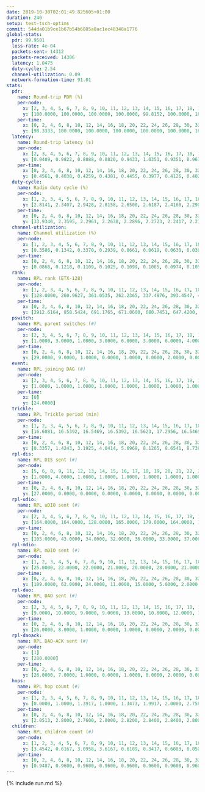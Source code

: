```yaml
---
date: 2019-10-30T02:01:49.825605+01:00
duration: 240
setup: test-tsch-optims
commit: 544da01b9ce1b67b54b6885a8ac1ec48348a1776
global-stats:
  pdr: 99.9581
  loss-rate: 4e-04
  packets-sent: 14312
  packets-received: 14306
  latency: 1.0475
  duty-cycle: 2.54
  channel-utilization: 0.09
  network-formation-time: 91.01
stats:
  pdr:
    name: Round-trip PDR (%)
    per-node:
      x: [2, 3, 4, 5, 6, 7, 8, 9, 10, 11, 12, 13, 14, 15, 16, 17, 18, 19, 20, 21, 22, 23, 24, 25]
      y: [100.0000, 100.0000, 100.0000, 100.0000, 99.8152, 100.0000, 100.0000, 100.0000, 99.8325, 100.0000, 100.0000, 100.0000, 99.8299, 100.0000, 100.0000, 100.0000, 100.0000, 100.0000, 100.0000, 99.8224, 100.0000, 99.6491, 100.0000, 100.0000]
    per-time:
      x: [0, 2, 4, 6, 8, 10, 12, 14, 16, 18, 20, 22, 24, 26, 28, 30, 32, 34, 36, 38, 40, 42, 44, 46, 48, 50, 52, 54, 56, 58, 60, 62, 64, 66, 68, 70, 72, 74, 76, 78, 80, 82, 84, 86, 88, 90, 92, 94, 96, 98, 100, 102, 104, 106, 108, 110, 112, 114, 116, 118, 120, 122, 124, 126, 128, 130, 132, 134, 136, 138, 140, 142, 144, 146, 148, 150, 152, 154, 156, 158, 160, 162, 164, 166, 168, 170, 172, 174, 176, 178, 180, 182, 184, 186, 188, 190, 192, 194, 196, 198, 200, 202, 204, 206, 208, 210, 212, 214, 216, 218, 220, 222, 224, 226, 228, 230, 232, 234, 236, 238, 240]
      y: [98.3333, 100.0000, 100.0000, 100.0000, 100.0000, 100.0000, 100.0000, 99.1667, 100.0000, 100.0000, 100.0000, 100.0000, 100.0000, 100.0000, 100.0000, 100.0000, 100.0000, 100.0000, 99.1667, 100.0000, 100.0000, 100.0000, 100.0000, 100.0000, 100.0000, 100.0000, 100.0000, 100.0000, 100.0000, 100.0000, 100.0000, 100.0000, 99.1667, 100.0000, 100.0000, 100.0000, 100.0000, 100.0000, 100.0000, 100.0000, 100.0000, 100.0000, 100.0000, 100.0000, 100.0000, 100.0000, 100.0000, 100.0000, 100.0000, 100.0000, 100.0000, 100.0000, 100.0000, 100.0000, 100.0000, 99.1667, 100.0000, 100.0000, 100.0000, 100.0000, 100.0000, 100.0000, 100.0000, 100.0000, 100.0000, 100.0000, 100.0000, 100.0000, 100.0000, 100.0000, 100.0000, 100.0000, 100.0000, 100.0000, 100.0000, 100.0000, 100.0000, 100.0000, 100.0000, 100.0000, 100.0000, 100.0000, 100.0000, 100.0000, 100.0000, 100.0000, 100.0000, 100.0000, 100.0000, 100.0000, 100.0000, 100.0000, 100.0000, 100.0000, 100.0000, 100.0000, 100.0000, 100.0000, 100.0000, 100.0000, 100.0000, 100.0000, 100.0000, 100.0000, 100.0000, 100.0000, 100.0000, 100.0000, 100.0000, 100.0000, 100.0000, 100.0000, 100.0000, 100.0000, 100.0000, 100.0000, 100.0000, 100.0000, 100.0000, 100.0000, null]
  latency:
    name: Round-trip latency (s)
    per-node:
      x: [2, 3, 4, 5, 6, 7, 8, 9, 10, 11, 12, 13, 14, 15, 16, 17, 18, 19, 20, 21, 22, 23, 24, 25]
      y: [0.9489, 0.9822, 0.8888, 0.8820, 0.9433, 1.0351, 0.9351, 0.9673, 0.8980, 1.0088, 0.9906, 0.9902, 0.9891, 1.0671, 1.0244, 1.1194, 1.0328, 1.1830, 1.1419, 1.1662, 1.1679, 1.2260, 1.2599, 1.2656]
    per-time:
      x: [0, 2, 4, 6, 8, 10, 12, 14, 16, 18, 20, 22, 24, 26, 28, 30, 32, 34, 36, 38, 40, 42, 44, 46, 48, 50, 52, 54, 56, 58, 60, 62, 64, 66, 68, 70, 72, 74, 76, 78, 80, 82, 84, 86, 88, 90, 92, 94, 96, 98, 100, 102, 104, 106, 108, 110, 112, 114, 116, 118, 120, 122, 124, 126, 128, 130, 132, 134, 136, 138, 140, 142, 144, 146, 148, 150, 152, 154, 156, 158, 160, 162, 164, 166, 168, 170, 172, 174, 176, 178, 180, 182, 184, 186, 188, 190, 192, 194, 196, 198, 200, 202, 204, 206, 208, 210, 212, 214, 216, 218, 220, 222, 224, 226, 228, 230, 232, 234, 236, 238, 240]
      y: [0.4561, 0.4038, 0.4259, 0.4381, 0.4455, 0.3977, 0.4126, 0.4027, 0.4429, 0.4580, 0.3937, 0.4466, 0.4693, 0.4757, 0.4051, 0.3934, 0.3682, 0.5180, 0.5332, 0.3871, 0.4241, 0.4421, 0.4124, 0.6752, 0.6584, 0.5460, 0.4419, 0.3742, 0.4526, 1.0271, 1.1065, 0.8158, 0.5622, 0.5262, 0.5040, 1.0064, 1.3193, 1.1951, 0.8630, 0.6318, 0.6096, 1.0722, 1.2962, 1.3159, 1.3099, 1.1274, 0.8839, 1.0082, 1.2691, 1.3229, 1.3232, 1.3382, 1.2984, 1.1680, 1.2846, 1.2944, 1.3276, 1.3004, 1.2861, 1.3039, 1.3058, 1.3123, 1.3333, 1.3222, 1.3289, 1.3267, 1.2896, 1.3102, 1.2897, 1.2896, 1.3064, 1.3202, 1.3380, 1.3241, 1.3300, 1.3456, 1.3318, 1.3691, 1.3371, 1.3217, 1.3175, 1.3700, 1.3121, 1.3485, 1.3452, 1.3343, 1.3260, 1.3447, 1.3333, 1.3455, 1.3279, 1.3041, 1.2980, 1.3084, 1.3108, 1.3067, 1.3151, 1.3129, 1.3109, 1.2758, 1.3166, 1.3239, 1.3020, 1.2941, 1.2999, 1.2968, 1.3045, 1.3337, 1.3028, 1.3180, 1.2943, 1.2993, 1.3031, 1.3243, 1.2956, 1.3201, 1.3250, 1.3208, 1.3107, 1.2774, null]
  duty-cycle:
    name: Radio duty cycle (%)
    per-node:
      x: [1, 2, 3, 4, 5, 6, 7, 8, 9, 10, 11, 12, 13, 14, 15, 16, 17, 18, 19, 20, 21, 22, 23, 24, 25]
      y: [2.8141, 2.3407, 2.9428, 2.8158, 2.6500, 2.6187, 2.4168, 2.2909, 2.3105, 2.3309, 2.2788, 2.4052, 2.5418, 2.5905, 2.3792, 2.6072, 2.4410, 2.5841, 2.5758, 2.4896, 2.4419, 2.5732, 2.4915, 2.5334, 2.5553]
    per-time:
      x: [0, 2, 4, 6, 8, 10, 12, 14, 16, 18, 20, 22, 24, 26, 28, 30, 32, 34, 36, 38, 40, 42, 44, 46, 48, 50, 52, 54, 56, 58, 60, 62, 64, 66, 68, 70, 72, 74, 76, 78, 80, 82, 84, 86, 88, 90, 92, 94, 96, 98, 100, 102, 104, 106, 108, 110, 112, 114, 116, 118, 120, 122, 124, 126, 128, 130, 132, 134, 136, 138, 140, 142, 144, 146, 148, 150, 152, 154, 156, 158, 160, 162, 164, 166, 168, 170, 172, 174, 176, 178, 180, 182, 184, 186, 188, 190, 192, 194, 196, 198, 200, 202, 204, 206, 208, 210, 212, 214, 216, 218, 220, 222, 224, 226, 228, 230, 232, 234, 236, 238]
      y: [33.9340, 2.3595, 2.2961, 2.2638, 2.2896, 2.2723, 2.2417, 2.2707, 2.2601, 2.2828, 2.2935, 2.2306, 2.2769, 2.2876, 2.3050, 2.2742, 2.2502, 2.2248, 2.2547, 2.2379, 2.2435, 2.2553, 2.2854, 2.2531, 2.2577, 2.2560, 2.2616, 2.2564, 2.2379, 2.2599, 2.2587, 2.2454, 2.7300, 2.7994, 2.4695, 2.4893, 2.2236, 2.2441, 2.2494, 2.2583, 2.2812, 2.2284, 2.2400, 2.2495, 2.2505, 2.2454, 2.2474, 2.2463, 2.2178, 2.2138, 2.2258, 2.2467, 2.2138, 2.2183, 2.2325, 2.2077, 2.2341, 2.2667, 2.2418, 2.2070, 2.2303, 2.2536, 2.2566, 2.2700, 2.2230, 2.2469, 2.2314, 2.2260, 2.2321, 2.2306, 2.2020, 2.2335, 2.2404, 2.2644, 2.2355, 2.2385, 2.2666, 2.2571, 2.2946, 2.2355, 2.2477, 2.2381, 2.2532, 2.2352, 2.2510, 2.2548, 2.2487, 2.2448, 2.2421, 2.2322, 2.2353, 2.2801, 2.2336, 2.2308, 2.2377, 2.2486, 2.2463, 2.2405, 2.2505, 2.2342, 2.2299, 2.2573, 2.2426, 2.2358, 2.2300, 2.2614, 2.2303, 2.2459, 2.2614, 2.2519, 2.2542, 2.2380, 2.2481, 2.2581, 2.2490, 2.2441, 2.2407, 2.2565, 2.2389, 2.2562]
  channel-utilization:
    name: Channel utilization (%)
    per-node:
      x: [1, 2, 3, 4, 5, 6, 7, 8, 9, 10, 11, 12, 13, 14, 15, 16, 17, 18, 19, 20, 21, 22, 23, 24, 25]
      y: [0.3586, 0.1342, 0.3370, 0.2939, 0.0661, 0.0619, 0.0630, 0.0362, 0.0340, 0.1534, 0.0345, 0.0792, 0.0735, 0.0859, 0.0945, 0.1643, 0.0337, 0.0874, 0.0469, 0.0784, 0.0421, 0.0494, 0.0368, 0.0355, 0.0336]
    per-time:
      x: [0, 2, 4, 6, 8, 10, 12, 14, 16, 18, 20, 22, 24, 26, 28, 30, 32, 34, 36, 38, 40, 42, 44, 46, 48, 50, 52, 54, 56, 58, 60, 62, 64, 66, 68, 70, 72, 74, 76, 78, 80, 82, 84, 86, 88, 90, 92, 94, 96, 98, 100, 102, 104, 106, 108, 110, 112, 114, 116, 118, 120, 122, 124, 126, 128, 130, 132, 134, 136, 138, 140, 142, 144, 146, 148, 150, 152, 154, 156, 158, 160, 162, 164, 166, 168, 170, 172, 174, 176, 178, 180, 182, 184, 186, 188, 190, 192, 194, 196, 198, 200, 202, 204, 206, 208, 210, 212, 214, 216, 218, 220, 222, 224, 226, 228, 230, 232, 234, 236, 238]
      y: [0.0868, 0.1218, 0.1109, 0.1025, 0.1099, 0.1065, 0.0974, 0.1054, 0.1010, 0.1078, 0.1130, 0.0939, 0.1086, 0.1108, 0.1154, 0.1044, 0.0966, 0.0909, 0.0982, 0.0951, 0.0983, 0.1037, 0.1107, 0.0984, 0.1007, 0.1013, 0.1012, 0.1013, 0.0961, 0.1021, 0.1019, 0.0978, 0.2294, 0.0757, 0.0378, 0.0336, 0.0914, 0.0989, 0.0989, 0.1026, 0.1088, 0.0915, 0.0966, 0.0990, 0.1012, 0.1006, 0.1007, 0.0998, 0.0909, 0.0895, 0.0920, 0.0963, 0.0893, 0.0896, 0.0958, 0.0871, 0.0952, 0.1060, 0.0994, 0.0871, 0.0948, 0.1018, 0.1043, 0.1073, 0.0917, 0.0958, 0.0941, 0.0912, 0.0939, 0.0907, 0.0870, 0.0923, 0.0995, 0.1105, 0.1027, 0.1019, 0.1106, 0.1090, 0.1191, 0.0979, 0.1067, 0.1049, 0.1077, 0.1011, 0.1078, 0.1040, 0.1040, 0.1042, 0.1025, 0.1001, 0.1020, 0.1149, 0.0972, 0.1011, 0.0995, 0.1036, 0.1059, 0.1012, 0.1049, 0.0977, 0.0985, 0.1077, 0.0977, 0.1009, 0.0987, 0.1088, 0.0975, 0.1066, 0.1065, 0.1046, 0.1030, 0.0983, 0.1013, 0.1071, 0.1015, 0.1017, 0.1001, 0.1055, 0.0990, 0.1078]
  rank:
    name: RPL rank (ETX-128)
    per-node:
      x: [1, 2, 3, 4, 5, 6, 7, 8, 9, 10, 11, 12, 13, 14, 15, 16, 17, 18, 19, 20, 21, 22, 23, 24, 25]
      y: [128.0000, 260.9627, 361.0535, 262.2365, 337.4876, 393.4547, 463.0412, 566.4228, 549.9467, 460.7787, 489.9461, 506.2980, 541.2541, 598.5902, 600.1417, 630.9918, 659.5040, 993.2753, 765.9717, 825.8160, 1101.7920, 844.7287, 900.2794, 896.0281, 951.6335]
    per-time:
      x: [0, 2, 4, 6, 8, 10, 12, 14, 16, 18, 20, 22, 24, 26, 28, 30, 32, 34, 36, 38, 40, 42, 44, 46, 48, 50, 52, 54, 56, 58, 60, 62, 64, 66, 68, 70, 72, 74, 76, 78, 80, 82, 84, 86, 88, 90, 92, 94, 96, 98, 100, 102, 104, 106, 108, 110, 112, 114, 116, 118, 120, 122, 124, 126, 128, 130, 132, 134, 136, 138, 140, 142, 144, 146, 148, 150, 152, 154, 156, 158, 160, 162, 164, 166, 168, 170, 172, 174, 176, 178, 180, 182, 184, 186, 188, 190, 192, 194, 196, 198, 200, 202, 204, 206, 208, 210, 212, 214, 216, 218, 220, 222, 224, 226, 228, 230, 232, 234, 236, 238]
      y: [2912.6164, 858.5424, 691.1765, 671.0600, 680.7451, 647.4200, 645.8077, 629.7200, 637.5769, 628.1600, 623.7200, 623.2800, 623.7059, 627.7692, 598.5800, 615.4902, 646.5400, 653.3200, 673.3600, 663.4510, 667.5556, 643.2400, 636.7308, 593.1731, 608.9200, 610.3600, 608.8235, 607.2000, 616.5962, 592.2549, 600.6471, 584.6981, 561.5400, 415.0456, 402.9212, 404.4135, 467.0806, 555.6000, 571.0600, 592.6863, 577.2308, 560.9000, 565.8600, 569.6471, 592.7647, 596.4902, 594.7308, 569.2308, 559.5000, 549.0392, 542.8039, 543.0600, 548.3400, 540.0200, 545.7692, 546.8600, 560.2830, 558.6000, 573.6275, 566.6200, 567.3200, 579.0000, 573.6604, 558.2941, 548.3333, 538.0200, 547.1154, 535.3137, 580.4600, 581.2200, 571.7000, 570.5800, 572.4630, 597.8113, 584.1600, 555.7885, 561.0784, 557.7059, 542.4902, 540.6200, 538.4706, 539.5800, 543.2200, 547.9615, 535.7200, 536.8235, 567.3400, 579.7400, 570.4314, 567.5800, 565.9804, 569.4727, 557.5800, 540.4118, 548.0200, 546.4800, 530.3922, 537.7400, 542.5800, 540.6471, 533.6000, 537.5400, 544.6200, 547.6400, 539.5200, 549.7843, 558.5294, 553.8269, 558.6000, 559.7200, 561.1569, 552.1200, 556.4118, 552.6346, 543.0600, 539.5686, 545.4400, 555.3922, 543.3654, 547.6400]
  pswitch:
    name: RPL parent switches (#)
    per-node:
      x: [2, 3, 4, 5, 6, 7, 8, 9, 10, 11, 12, 13, 14, 15, 16, 17, 18, 19, 20, 21, 22, 23, 24, 25]
      y: [1.0000, 3.0000, 1.0000, 3.0000, 6.0000, 3.0000, 6.0000, 4.0000, 4.0000, 1.0000, 5.0000, 4.0000, 4.0000, 7.0000, 3.0000, 8.0000, 7.0000, 8.0000, 10.0000, 10.0000, 8.0000, 8.0000, 10.0000, 12.0000]
    per-time:
      x: [0, 2, 4, 6, 8, 10, 12, 14, 16, 18, 20, 22, 24, 26, 28, 30, 32, 34, 36, 38, 40, 42, 44, 46, 48, 50, 52, 54, 56, 58, 60, 62, 64, 66, 68, 70, 72, 74, 76, 78, 80, 82, 84, 86, 88, 90, 92, 94, 96, 98, 100, 102, 104, 106, 108, 110, 112, 114, 116, 118, 120, 122, 124, 126, 128, 130, 132, 134, 136, 138, 140, 142, 144, 146, 148, 150, 152, 154, 156, 158, 160, 162, 164, 166, 168, 170, 172, 174, 176, 178, 180, 182, 184, 186, 188, 190, 192, 194, 196, 198, 200, 202, 204, 206, 208, 210, 212, 214, 216, 218, 220, 222, 224, 226, 228, 230, 232, 234, 236]
      y: [29.0000, 9.0000, 1.0000, 0.0000, 1.0000, 0.0000, 2.0000, 0.0000, 2.0000, 0.0000, 0.0000, 0.0000, 1.0000, 2.0000, 0.0000, 1.0000, 0.0000, 0.0000, 0.0000, 1.0000, 4.0000, 0.0000, 2.0000, 2.0000, 0.0000, 0.0000, 1.0000, 0.0000, 2.0000, 1.0000, 1.0000, 3.0000, 0.0000, 1.0000, 1.0000, 1.0000, 0.0000, 0.0000, 0.0000, 1.0000, 2.0000, 0.0000, 0.0000, 1.0000, 1.0000, 1.0000, 2.0000, 2.0000, 2.0000, 1.0000, 1.0000, 0.0000, 0.0000, 0.0000, 2.0000, 0.0000, 3.0000, 0.0000, 1.0000, 0.0000, 0.0000, 2.0000, 3.0000, 1.0000, 1.0000, 0.0000, 2.0000, 1.0000, 0.0000, 0.0000, 0.0000, 0.0000, 4.0000, 3.0000, 0.0000, 2.0000, 1.0000, 1.0000, 1.0000, 0.0000, 1.0000, 0.0000, 0.0000, 2.0000, 0.0000, 1.0000, 0.0000, 0.0000, 1.0000, 0.0000, 1.0000, 5.0000, 0.0000, 1.0000, 0.0000, 0.0000, 1.0000, 0.0000, 0.0000, 1.0000, 0.0000, 0.0000, 0.0000, 0.0000, 0.0000, 1.0000, 1.0000, 2.0000, 0.0000, 0.0000, 1.0000, 0.0000, 1.0000, 2.0000, 0.0000, 1.0000, 0.0000, 1.0000, 2.0000]
  event:
    name: RPL joining DAG (#)
    per-node:
      x: [2, 3, 4, 5, 6, 7, 8, 9, 10, 11, 12, 13, 14, 15, 16, 17, 18, 19, 20, 21, 22, 23, 24, 25]
      y: [1.0000, 1.0000, 1.0000, 1.0000, 1.0000, 1.0000, 1.0000, 1.0000, 1.0000, 1.0000, 1.0000, 1.0000, 1.0000, 1.0000, 1.0000, 1.0000, 1.0000, 1.0000, 1.0000, 1.0000, 1.0000, 1.0000, 1.0000, 1.0000]
    per-time:
      x: [0]
      y: [24.0000]
  trickle:
    name: RPL Trickle period (min)
    per-node:
      x: [1, 2, 3, 4, 5, 6, 7, 8, 9, 10, 11, 12, 13, 14, 15, 16, 17, 18, 19, 20, 21, 22, 23, 24, 25]
      y: [16.6081, 16.5392, 16.5469, 16.5392, 16.5623, 17.2956, 16.5469, 15.6419, 16.5368, 15.5785, 16.5296, 16.4743, 16.3269, 16.2752, 16.1317, 16.5374, 16.5492, 16.3027, 16.5985, 16.4867, 16.4869, 16.6162, 16.5985, 16.6055, 16.3690]
    per-time:
      x: [0, 2, 4, 6, 8, 10, 12, 14, 16, 18, 20, 22, 24, 26, 28, 30, 32, 34, 36, 38, 40, 42, 44, 46, 48, 50, 52, 54, 56, 58, 60, 62, 64, 66, 68, 70, 72, 74, 76, 78, 80, 82, 84, 86, 88, 90, 92, 94, 96, 98, 100, 102, 104, 106, 108, 110, 112, 114, 116, 118, 120, 122, 124, 126, 128, 130, 132, 134, 136, 138, 140, 142, 144, 146, 148, 150, 152, 154, 156, 158, 160, 162, 164, 166, 168, 170, 172, 174, 176, 178, 180, 182, 184, 186, 188, 190, 192, 194, 196, 198, 200, 202, 204, 206, 208, 210, 212, 214, 216, 218, 220, 222, 224, 226, 228, 230, 232, 234, 236, 238]
      y: [0.3357, 1.4243, 3.1925, 4.0414, 5.6969, 8.1265, 8.6541, 8.7381, 8.1093, 14.1121, 15.9908, 16.4277, 16.2769, 16.6361, 16.7772, 16.7909, 16.7772, 17.4763, 17.4763, 17.4763, 17.4763, 17.4763, 17.4763, 17.4763, 17.4763, 17.4763, 17.4763, 17.4763, 17.4763, 17.4763, 17.4763, 17.4763, 17.4763, 17.4763, 17.4763, 17.4763, 17.4763, 17.4763, 17.4763, 17.4763, 17.4763, 17.4763, 17.4763, 17.4763, 17.4763, 17.4763, 17.4763, 17.4763, 17.4763, 17.4763, 17.4763, 17.4763, 17.4763, 17.4763, 17.4763, 17.4763, 17.4763, 17.4763, 17.4763, 17.4763, 17.4763, 17.4763, 17.4763, 17.4763, 17.4763, 17.4763, 17.4763, 17.4763, 17.4763, 17.4763, 17.4763, 17.4763, 17.4763, 17.4763, 17.4763, 17.4763, 17.4763, 17.4763, 17.4763, 17.4763, 17.4763, 17.4763, 17.4763, 17.4763, 17.4763, 17.4763, 17.4763, 17.4763, 17.4763, 17.4763, 17.4763, 17.4763, 17.4763, 17.4763, 17.4763, 17.4763, 17.4763, 17.4763, 17.4763, 17.4763, 17.4763, 17.4763, 17.4763, 17.4763, 17.4763, 17.4763, 17.4763, 17.4763, 17.4763, 17.4763, 17.4763, 17.4763, 17.4763, 17.4763, 17.4763, 17.4763, 17.4763, 17.4763, 17.4763, 17.4763]
  rpl-dis:
    name: RPL DIS sent (#)
    per-node:
      x: [5, 6, 8, 9, 11, 12, 13, 14, 15, 16, 17, 18, 19, 20, 21, 22, 23, 24, 25]
      y: [1.0000, 4.0000, 1.0000, 1.0000, 1.0000, 1.0000, 1.0000, 1.0000, 1.0000, 1.0000, 1.0000, 1.0000, 3.0000, 1.0000, 2.0000, 2.0000, 2.0000, 2.0000, 3.0000]
    per-time:
      x: [0, 2, 4, 6, 8, 10, 12, 14, 16, 18, 20, 22, 24, 26, 28, 30, 32, 34, 36, 38, 40, 42, 44, 46, 48, 50, 52, 54, 56, 58, 60, 62, 64, 66, 68, 70]
      y: [27.0000, 0.0000, 0.0000, 0.0000, 0.0000, 0.0000, 0.0000, 0.0000, 0.0000, 0.0000, 0.0000, 0.0000, 0.0000, 0.0000, 0.0000, 0.0000, 0.0000, 0.0000, 0.0000, 0.0000, 0.0000, 0.0000, 0.0000, 0.0000, 0.0000, 0.0000, 0.0000, 0.0000, 0.0000, 0.0000, 0.0000, 0.0000, 0.0000, 0.0000, 1.0000, 2.0000]
  rpl-udio:
    name: RPL uDIO sent (#)
    per-node:
      x: [2, 3, 4, 5, 6, 7, 8, 9, 10, 11, 12, 13, 14, 15, 16, 17, 18, 19, 20, 21, 22, 23, 24, 25]
      y: [164.0000, 164.0000, 128.0000, 165.0000, 179.0000, 164.0000, 169.0000, 167.0000, 153.0000, 162.0000, 168.0000, 173.0000, 169.0000, 165.0000, 177.0000, 170.0000, 157.0000, 167.0000, 168.0000, 168.0000, 171.0000, 155.0000, 167.0000, 161.0000]
    per-time:
      x: [0, 2, 4, 6, 8, 10, 12, 14, 16, 18, 20, 22, 24, 26, 28, 30, 32, 34, 36, 38, 40, 42, 44, 46, 48, 50, 52, 54, 56, 58, 60, 62, 64, 66, 68, 70, 72, 74, 76, 78, 80, 82, 84, 86, 88, 90, 92, 94, 96, 98, 100, 102, 104, 106, 108, 110, 112, 114, 116, 118, 120, 122, 124, 126, 128, 130, 132, 134, 136, 138, 140, 142, 144, 146, 148, 150, 152, 154, 156, 158, 160, 162, 164, 166, 168, 170, 172, 174, 176, 178, 180, 182, 184, 186, 188, 190, 192, 194, 196, 198, 200, 202, 204, 206, 208, 210, 212, 214, 216, 218, 220, 222, 224, 226, 228, 230, 232, 234, 236, 238, 240]
      y: [105.0000, 43.0000, 34.0000, 32.0000, 36.0000, 33.0000, 37.0000, 34.0000, 33.0000, 33.0000, 35.0000, 31.0000, 35.0000, 36.0000, 28.0000, 40.0000, 30.0000, 33.0000, 32.0000, 29.0000, 34.0000, 29.0000, 33.0000, 33.0000, 35.0000, 30.0000, 34.0000, 28.0000, 30.0000, 30.0000, 35.0000, 39.0000, 27.0000, 45.0000, 31.0000, 31.0000, 28.0000, 30.0000, 42.0000, 34.0000, 41.0000, 26.0000, 31.0000, 30.0000, 34.0000, 39.0000, 31.0000, 31.0000, 30.0000, 34.0000, 27.0000, 26.0000, 28.0000, 29.0000, 32.0000, 35.0000, 33.0000, 37.0000, 33.0000, 34.0000, 29.0000, 38.0000, 29.0000, 33.0000, 30.0000, 31.0000, 27.0000, 30.0000, 39.0000, 31.0000, 37.0000, 35.0000, 32.0000, 27.0000, 33.0000, 32.0000, 36.0000, 36.0000, 32.0000, 30.0000, 32.0000, 34.0000, 36.0000, 29.0000, 29.0000, 31.0000, 35.0000, 29.0000, 32.0000, 31.0000, 26.0000, 35.0000, 33.0000, 34.0000, 30.0000, 29.0000, 29.0000, 29.0000, 32.0000, 34.0000, 31.0000, 31.0000, 30.0000, 29.0000, 29.0000, 34.0000, 34.0000, 34.0000, 27.0000, 35.0000, 28.0000, 26.0000, 34.0000, 36.0000, 34.0000, 34.0000, 34.0000, 26.0000, 30.0000, 31.0000, 0.0000]
  rpl-mdio:
    name: RPL mDIO sent (#)
    per-node:
      x: [1, 2, 3, 4, 5, 6, 7, 8, 9, 10, 11, 12, 13, 14, 15, 16, 17, 18, 19, 20, 21, 22, 23, 24, 25]
      y: [25.0000, 22.0000, 22.0000, 21.0000, 20.0000, 28.0000, 21.0000, 27.0000, 21.0000, 28.0000, 21.0000, 21.0000, 26.0000, 25.0000, 28.0000, 20.0000, 21.0000, 27.0000, 20.0000, 23.0000, 22.0000, 21.0000, 21.0000, 20.0000, 26.0000]
    per-time:
      x: [0, 2, 4, 6, 8, 10, 12, 14, 16, 18, 20, 22, 24, 26, 28, 30, 32, 34, 36, 38, 40, 42, 44, 46, 48, 50, 52, 54, 56, 58, 60, 62, 64, 66, 68, 70, 72, 74, 76, 78, 80, 82, 84, 86, 88, 90, 92, 94, 96, 98, 100, 102, 104, 106, 108, 110, 112, 114, 116, 118, 120, 122, 124, 126, 128, 130, 132, 134, 136, 138, 140, 142, 144, 146, 148, 150, 152, 154, 156, 158, 160, 162, 164, 166, 168, 170, 172, 174, 176, 178, 180, 182, 184, 186, 188, 190, 192, 194, 196, 198, 200, 202, 204, 206, 208, 210, 212, 214, 216, 218, 220, 222, 224, 226, 228, 230, 232, 234, 236, 238, 240]
      y: [109.0000, 62.0000, 24.0000, 11.0000, 15.0000, 5.0000, 2.0000, 9.0000, 18.0000, 6.0000, 3.0000, 0.0000, 2.0000, 0.0000, 6.0000, 5.0000, 10.0000, 2.0000, 2.0000, 0.0000, 0.0000, 0.0000, 1.0000, 7.0000, 5.0000, 5.0000, 6.0000, 1.0000, 0.0000, 0.0000, 0.0000, 6.0000, 6.0000, 5.0000, 6.0000, 2.0000, 0.0000, 0.0000, 0.0000, 1.0000, 6.0000, 6.0000, 7.0000, 3.0000, 2.0000, 0.0000, 0.0000, 0.0000, 2.0000, 5.0000, 5.0000, 9.0000, 3.0000, 0.0000, 1.0000, 0.0000, 0.0000, 4.0000, 4.0000, 5.0000, 5.0000, 7.0000, 0.0000, 0.0000, 0.0000, 0.0000, 3.0000, 6.0000, 6.0000, 7.0000, 2.0000, 1.0000, 0.0000, 1.0000, 3.0000, 5.0000, 5.0000, 6.0000, 3.0000, 2.0000, 0.0000, 0.0000, 0.0000, 4.0000, 6.0000, 3.0000, 6.0000, 5.0000, 1.0000, 0.0000, 0.0000, 2.0000, 2.0000, 7.0000, 6.0000, 6.0000, 2.0000, 0.0000, 0.0000, 0.0000, 3.0000, 6.0000, 10.0000, 2.0000, 1.0000, 2.0000, 1.0000, 0.0000, 1.0000, 5.0000, 5.0000, 3.0000, 7.0000, 2.0000, 1.0000, 1.0000, 0.0000, 1.0000, 5.0000, 4.0000, 1.0000]
  rpl-dao:
    name: RPL DAO sent (#)
    per-node:
      x: [2, 3, 4, 5, 6, 7, 8, 9, 10, 11, 12, 13, 14, 15, 16, 17, 18, 19, 20, 21, 22, 23, 24, 25]
      y: [9.0000, 10.0000, 9.0000, 9.0000, 13.0000, 10.0000, 12.0000, 10.0000, 11.0000, 9.0000, 11.0000, 11.0000, 12.0000, 12.0000, 10.0000, 15.0000, 13.0000, 13.0000, 12.0000, 15.0000, 13.0000, 13.0000, 14.0000, 15.0000]
    per-time:
      x: [0, 2, 4, 6, 8, 10, 12, 14, 16, 18, 20, 22, 24, 26, 28, 30, 32, 34, 36, 38, 40, 42, 44, 46, 48, 50, 52, 54, 56, 58, 60, 62, 64, 66, 68, 70, 72, 74, 76, 78, 80, 82, 84, 86, 88, 90, 92, 94, 96, 98, 100, 102, 104, 106, 108, 110, 112, 114, 116, 118, 120, 122, 124, 126, 128, 130, 132, 134, 136, 138, 140, 142, 144, 146, 148, 150, 152, 154, 156, 158, 160, 162, 164, 166, 168, 170, 172, 174, 176, 178, 180, 182, 184, 186, 188, 190, 192, 194, 196, 198, 200, 202, 204, 206, 208, 210, 212, 214, 216, 218, 220, 222, 224, 226, 228, 230, 232, 234, 236, 238]
      y: [26.0000, 8.0000, 1.0000, 0.0000, 1.0000, 0.0000, 2.0000, 0.0000, 2.0000, 0.0000, 0.0000, 0.0000, 1.0000, 2.0000, 15.0000, 4.0000, 0.0000, 0.0000, 1.0000, 1.0000, 4.0000, 2.0000, 2.0000, 2.0000, 0.0000, 0.0000, 2.0000, 0.0000, 8.0000, 4.0000, 2.0000, 3.0000, 0.0000, 3.0000, 1.0000, 4.0000, 0.0000, 2.0000, 0.0000, 1.0000, 4.0000, 0.0000, 5.0000, 5.0000, 2.0000, 3.0000, 2.0000, 4.0000, 3.0000, 3.0000, 1.0000, 2.0000, 0.0000, 0.0000, 4.0000, 0.0000, 6.0000, 3.0000, 2.0000, 2.0000, 1.0000, 4.0000, 4.0000, 2.0000, 1.0000, 1.0000, 2.0000, 1.0000, 3.0000, 1.0000, 0.0000, 5.0000, 6.0000, 3.0000, 0.0000, 4.0000, 3.0000, 2.0000, 1.0000, 0.0000, 3.0000, 0.0000, 0.0000, 5.0000, 0.0000, 5.0000, 3.0000, 2.0000, 1.0000, 1.0000, 2.0000, 8.0000, 0.0000, 1.0000, 2.0000, 0.0000, 1.0000, 2.0000, 0.0000, 3.0000, 1.0000, 3.0000, 0.0000, 2.0000, 0.0000, 9.0000, 2.0000, 2.0000, 3.0000, 0.0000, 2.0000, 2.0000, 1.0000, 4.0000, 1.0000, 2.0000, 1.0000, 2.0000, 2.0000, 4.0000]
  rpl-daoack:
    name: RPL DAO-ACK sent (#)
    per-node:
      x: [1]
      y: [280.0000]
    per-time:
      x: [0, 2, 4, 6, 8, 10, 12, 14, 16, 18, 20, 22, 24, 26, 28, 30, 32, 34, 36, 38, 40, 42, 44, 46, 48, 50, 52, 54, 56, 58, 60, 62, 64, 66, 68, 70, 72, 74, 76, 78, 80, 82, 84, 86, 88, 90, 92, 94, 96, 98, 100, 102, 104, 106, 108, 110, 112, 114, 116, 118, 120, 122, 124, 126, 128, 130, 132, 134, 136, 138, 140, 142, 144, 146, 148, 150, 152, 154, 156, 158, 160, 162, 164, 166, 168, 170, 172, 174, 176, 178, 180, 182, 184, 186, 188, 190, 192, 194, 196, 198, 200, 202, 204, 206, 208, 210, 212, 214, 216, 218, 220, 222, 224, 226, 228, 230, 232, 234, 236, 238]
      y: [26.0000, 7.0000, 1.0000, 0.0000, 1.0000, 0.0000, 2.0000, 0.0000, 2.0000, 0.0000, 0.0000, 0.0000, 1.0000, 2.0000, 15.0000, 4.0000, 0.0000, 0.0000, 1.0000, 1.0000, 4.0000, 2.0000, 2.0000, 2.0000, 0.0000, 0.0000, 2.0000, 0.0000, 8.0000, 4.0000, 2.0000, 3.0000, 0.0000, 3.0000, 1.0000, 4.0000, 0.0000, 2.0000, 0.0000, 1.0000, 4.0000, 0.0000, 5.0000, 5.0000, 2.0000, 3.0000, 2.0000, 4.0000, 3.0000, 3.0000, 1.0000, 2.0000, 0.0000, 0.0000, 4.0000, 0.0000, 6.0000, 3.0000, 2.0000, 2.0000, 1.0000, 4.0000, 4.0000, 2.0000, 1.0000, 1.0000, 2.0000, 1.0000, 3.0000, 1.0000, 0.0000, 5.0000, 6.0000, 3.0000, 0.0000, 4.0000, 3.0000, 2.0000, 1.0000, 0.0000, 3.0000, 0.0000, 0.0000, 5.0000, 0.0000, 5.0000, 3.0000, 2.0000, 1.0000, 1.0000, 2.0000, 8.0000, 0.0000, 1.0000, 2.0000, 0.0000, 1.0000, 2.0000, 0.0000, 3.0000, 1.0000, 3.0000, 0.0000, 2.0000, 0.0000, 9.0000, 2.0000, 2.0000, 3.0000, 0.0000, 2.0000, 2.0000, 1.0000, 4.0000, 1.0000, 2.0000, 1.0000, 2.0000, 2.0000, 4.0000]
  hops:
    name: RPL hop count (#)
    per-node:
      x: [1, 2, 3, 4, 5, 6, 7, 8, 9, 10, 11, 12, 13, 14, 15, 16, 17, 18, 19, 20, 21, 22, 23, 24, 25]
      y: [0.0000, 1.0000, 1.3917, 1.0000, 1.3473, 1.9917, 2.0000, 2.7583, 2.6458, 2.0667, 2.0000, 2.2042, 2.4500, 3.1506, 2.9917, 2.4667, 3.2678, 3.5941, 4.0126, 3.7238, 4.2385, 3.9372, 4.7029, 4.9121, 5.0251]
    per-time:
      x: [0, 2, 4, 6, 8, 10, 12, 14, 16, 18, 20, 22, 24, 26, 28, 30, 32, 34, 36, 38, 40, 42, 44, 46, 48, 50, 52, 54, 56, 58, 60, 62, 64, 66, 68, 70, 72, 74, 76, 78, 80, 82, 84, 86, 88, 90, 92, 94, 96, 98, 100, 102, 104, 106, 108, 110, 112, 114, 116, 118, 120, 122, 124, 126, 128, 130, 132, 134, 136, 138, 140, 142, 144, 146, 148, 150, 152, 154, 156, 158, 160, 162, 164, 166, 168, 170, 172, 174, 176, 178, 180, 182, 184, 186, 188, 190, 192, 194, 196, 198, 200, 202, 204, 206, 208, 210, 212, 214, 216, 218, 220, 222, 224, 226, 228, 230, 232, 234, 236, 238]
      y: [2.0513, 2.8000, 2.7600, 2.8000, 2.8200, 2.8400, 2.8400, 2.8000, 2.8600, 2.9200, 2.9200, 2.9200, 2.8000, 2.8400, 2.7400, 2.6200, 2.6400, 2.6400, 2.6400, 2.6400, 2.8000, 2.9200, 2.8800, 2.7600, 2.7600, 2.7600, 2.7800, 2.8000, 2.8000, 2.7400, 2.6800, 2.7000, 2.6800, 2.6800, 2.6800, 2.6600, 2.6400, 2.6400, 2.6400, 2.6400, 2.6000, 2.6000, 2.6000, 2.6000, 2.6400, 2.6800, 2.6800, 2.6000, 2.5200, 2.6400, 2.6000, 2.6000, 2.6000, 2.6000, 2.5400, 2.4800, 2.4800, 2.5600, 2.5200, 2.4800, 2.4800, 2.5600, 2.6800, 2.8000, 2.5600, 2.5600, 2.5200, 2.4800, 2.4800, 2.4800, 2.4800, 2.4800, 2.5000, 3.0200, 3.0400, 2.9600, 3.0000, 3.0000, 3.0000, 3.0000, 3.0000, 3.0000, 3.0000, 3.0200, 3.0000, 2.9600, 2.9600, 2.9600, 2.9600, 2.9200, 2.9200, 2.8600, 2.8400, 2.8400, 2.8400, 2.8400, 2.8200, 2.8000, 2.8000, 2.8000, 2.8000, 2.8000, 2.8000, 2.8000, 2.8000, 2.8000, 2.8000, 2.8200, 2.8400, 2.8400, 2.8600, 2.8800, 2.9000, 2.9200, 2.8800, 2.8800, 2.8800, 2.8800, 2.8400, 2.8400]
  children:
    name: RPL children count (#)
    per-node:
      x: [1, 2, 3, 4, 5, 6, 7, 8, 9, 10, 11, 12, 13, 14, 15, 16, 17, 18, 19, 20, 21, 22, 23, 24, 25]
      y: [3.4542, 0.6167, 3.0958, 3.6167, 0.6109, 0.3417, 0.6083, 0.0500, 0.0000, 2.3000, 0.0000, 0.7958, 0.5542, 0.5732, 1.0250, 2.1250, 0.0000, 1.4310, 0.4059, 1.3180, 0.3180, 0.4686, 0.1590, 0.1088, 0.0000]
    per-time:
      x: [0, 2, 4, 6, 8, 10, 12, 14, 16, 18, 20, 22, 24, 26, 28, 30, 32, 34, 36, 38, 40, 42, 44, 46, 48, 50, 52, 54, 56, 58, 60, 62, 64, 66, 68, 70, 72, 74, 76, 78, 80, 82, 84, 86, 88, 90, 92, 94, 96, 98, 100, 102, 104, 106, 108, 110, 112, 114, 116, 118, 120, 122, 124, 126, 128, 130, 132, 134, 136, 138, 140, 142, 144, 146, 148, 150, 152, 154, 156, 158, 160, 162, 164, 166, 168, 170, 172, 174, 176, 178, 180, 182, 184, 186, 188, 190, 192, 194, 196, 198, 200, 202, 204, 206, 208, 210, 212, 214, 216, 218, 220, 222, 224, 226, 228, 230, 232, 234, 236, 238]
      y: [0.9487, 0.9600, 0.9600, 0.9600, 0.9600, 0.9600, 0.9600, 0.9600, 0.9600, 0.9600, 0.9600, 0.9600, 0.9600, 0.9600, 0.9600, 0.9600, 0.9600, 0.9600, 0.9600, 0.9600, 0.9600, 0.9600, 0.9600, 0.9600, 0.9600, 0.9600, 0.9600, 0.9600, 0.9600, 0.9600, 0.9600, 0.9600, 0.9600, 0.9600, 0.9600, 0.9600, 0.9600, 0.9600, 0.9600, 0.9600, 0.9600, 0.9600, 0.9600, 0.9600, 0.9600, 0.9600, 0.9600, 0.9600, 0.9600, 0.9600, 0.9600, 0.9600, 0.9600, 0.9600, 0.9600, 0.9600, 0.9600, 0.9600, 0.9600, 0.9600, 0.9600, 0.9600, 0.9600, 0.9600, 0.9600, 0.9600, 0.9600, 0.9600, 0.9600, 0.9600, 0.9600, 0.9600, 0.9600, 0.9600, 0.9600, 0.9600, 0.9600, 0.9600, 0.9600, 0.9600, 0.9600, 0.9600, 0.9600, 0.9600, 0.9600, 0.9600, 0.9600, 0.9600, 0.9600, 0.9600, 0.9600, 0.9600, 0.9600, 0.9600, 0.9600, 0.9600, 0.9600, 0.9600, 0.9600, 0.9600, 0.9600, 0.9600, 0.9600, 0.9600, 0.9600, 0.9600, 0.9600, 0.9600, 0.9600, 0.9600, 0.9600, 0.9600, 0.9600, 0.9600, 0.9600, 0.9600, 0.9600, 0.9600, 0.9600, 0.9600]
---
```


{% include run.md %}

